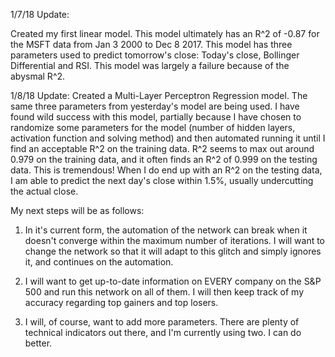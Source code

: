 1/7/18 Update:

Created my first linear model.  This model ultimately has an R^2 of -0.87 for the MSFT data from Jan 3 2000 to Dec 8 2017.  This model has three parameters used to predict tomorrow's close: Today's close, Bollinger Differential and RSI.  This model was largely a failure because of the abysmal R^2.  

1/8/18 Update:
Created a Multi-Layer Perceptron Regression model.  The same three parameters from yesterday's model are being used.  I have found wild success with this model, partially because I have chosen to randomize some parameters for the model (number of hidden layers, activation function and solving method) and then automated running it until I find an acceptable R^2 on the training data.  R^2 seems to max out around 0.979 on the training data, and it often finds an R^2 of 0.999 on the testing data.  This is tremendous!  When I do end up with an R^2 on the testing data, I am able to predict the next day's close within 1.5%, usually undercutting the actual close.  

My next steps will be as follows:
1.  In it's current form, the automation of the network can break when it doesn't converge within the maximum number of iterations.  I will want to change the network so that it will adapt to this glitch and simply ignores it, and continues on the automation.

2.  I will want to get up-to-date information on EVERY company on the S&P 500 and run this network on all of them.  I will then keep track of my accuracy regarding top gainers and top losers.

3.  I will, of course, want to add more parameters.  There are plenty of technical indicators out there, and I'm currently using two.  I can do better.

